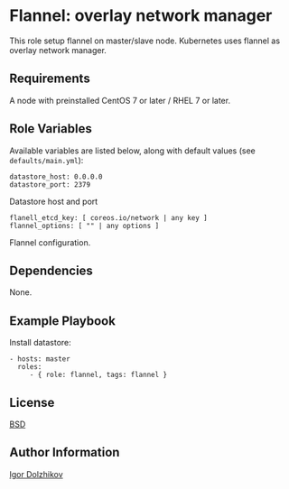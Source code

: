 Flannel: overlay network manager
================================

This role setup flannel on master/slave node. Kubernetes uses flannel as overlay network manager.

Requirements
------------

A node with preinstalled CentOS 7 or later / RHEL 7 or later.

Role Variables
--------------

Available variables are listed below, along with default values (see `defaults/main.yml`):

	datastore_host: 0.0.0.0
	datastore_port: 2379

Datastore host and port

    flanell_etcd_key: [ coreos.io/network | any key ]
    flannel_options: [ "" | any options ]

Flannel configuration.

Dependencies
------------

None.

Example Playbook
----------------

Install datastore:

    - hosts: master
      roles:
         - { role: flannel, tags: flannel }

License
-------

[BSD](https://github.com/takama/k8sdemo/blob/master/LICENSE)

Author Information
------------------

[Igor Dolzhikov](https://github.com/takama)
